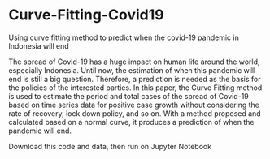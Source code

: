# Curve-Fitting-Covid19
Using curve fitting method to predict when the covid-19 pandemic in Indonesia will end

The spread of Covid-19 has a huge impact on human life around the world, especially Indonesia. Until now, the estimation of when this pandemic will end is still a big question. Therefore, a prediction is needed as the basis for the policies of the interested parties. In this paper, the Curve Fitting method is used to estimate the period and total cases of the spread of Covid-19 based on time series data for positive case growth without considering the rate of recovery, lock down policy, and so on. With a method proposed and calculated based on a normal curve, it produces a prediction of when the pandemic will end.

Download this code and data, then run on Jupyter Notebook
